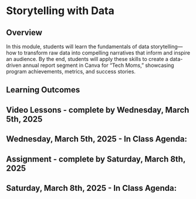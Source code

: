 # Storytelling with Data 

## Overview 

In this module, students will learn the fundamentals of data storytelling—how to transform raw data into compelling narratives that inform and inspire an audience. By the end, students will apply these skills to create a data-driven annual report segment in Canva for “Tech Moms,” showcasing program achievements, metrics, and success stories.

## Learning Outcomes 

## Video Lessons - complete by Wednesday, March 5th, 2025

## Wednesday, March 5th, 2025 - In Class Agenda: 

## Assignment - complete by Saturday, March 8th, 2025 

## Saturday, March 8th, 2025 - In Class Agenda: 

